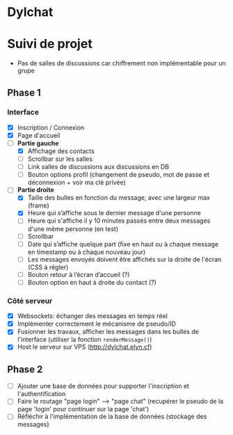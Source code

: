 # Dylchat

# Suivi de projet

- Pas de salles de discussions car chiffrement non implémentable pour un grupe

## Phase 1

### Interface

- [x] Inscription / Connexion
- [x] Page d'accueil 
- [ ] **Partie gauche**
  - [x] Affichage des contacts
  - [ ] Scrollbar sur les salles
  - [ ] Link salles de discussions aux discussions en DB
  - [ ] Bouton options profil (changement de pseudo, mot de passe et déconnexion + voir ma clé privée)
- [ ] **Partie droite**
  - [x] Taille des bulles en fonction du message, avec une largeur max (frame) 
  - [x] Heure qui s’affiche sous le dernier message d'une personne
  - [ ] Heure qui s'affiche il y 10 minutes passés entre deux messages d'une même personne (en test)
  - [ ] Scrollbar
  - [ ] Date qui s’affiche quelque part (fixe en haut ou à chaque message en timestamp ou à chaque nouveau jour)
  - [ ] Les messages envoyés doivent être affichés sur la droite de l'écran (CSS à régler)
  - [ ] Bouton retour à l’écran d’accueil (?)
  - [ ] Bouton option en haut à droite du contact (?)

### Côté serveur

- [x] Websockets: échanger des messages en temps réel 
- [x] Implémenter correctement le mécanisme de pseudo/ID
- [x] Fusionner les travaux, afficher les messages dans les bulles de l'interface (utiliser la fonction `renderMessage()`)
- [x] Host le serveur sur VPS (http://dylchat.elyn.cf)

## Phase 2

- [ ] Ajouter une base de données pour supporter l'inscription et l'authentification 
- [ ] Faire le routage "page login" --> "page chat" (recupérer le pseudo de la page 'login' pour continuer sur la page 'chat')
- [ ] Réfléchir à l'implémentation de la base de données (stockage des messages)
